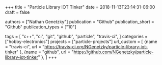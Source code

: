 +++
title = "Particle Library IOT Tinker"
date = 2018-11-13T23:14:31-06:00
draft = false

authors = ["Nathan Genetzky"]
publication = "Github"
publication_short = "Github"
publication_types = ["10"]

tags = [
    "c++",
    "ci",
    "git",
    "github",
    "particle",
    "travis-ci",
]
categories = ["hobby-electronics"]
projects = ["particle-projects"]
url_custom = [
    {name = "travis-ci", url = "https://travis-ci.org/NGenetzky/particle-library-iot-tinker" },
    {name = "github", url = "https://github.com/NGenetzky/particle-library-iot-tinker" },
]
+++
